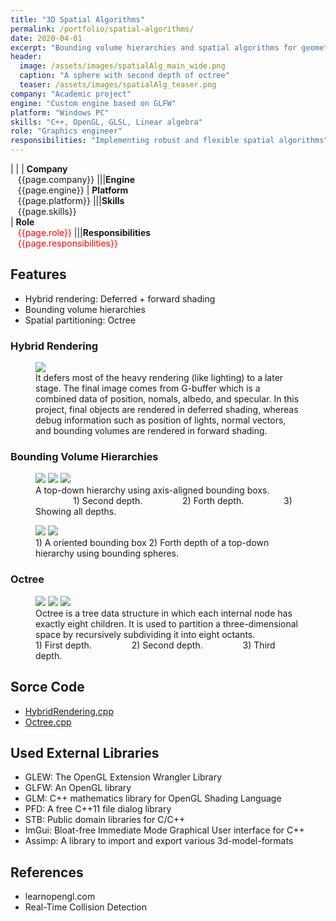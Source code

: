 ```yaml
---
title: "3D Spatial Algorithms"
permalink: /portfolio/spatial-algorithms/
date: 2020-04-01
excerpt: "Bounding volume hierarchies and spatial algorithms for geometric operations"
header:
  image: /assets/images/spatialAlg_main_wide.png
  caption: "A sphere with second depth of octree"
  teaser: /assets/images/spatialAlg_teaser.png
company: "Academic project"
engine: "Custom engine based on GLFW"
platform: "Windows PC"
skills: "C++, OpenGL, GLSL, Linear algebra"
role: "Graphics engineer"
responsibilities: "Implementing robust and flexible spatial algorithms"
---
```


| |
| **Company**<br>&nbsp;&nbsp;&nbsp;{{page.company}}								|||**Engine**<br>&nbsp;&nbsp;&nbsp;{{page.engine}}
| **Platform**<br>&nbsp;&nbsp;&nbsp;{{page.platform}}							|||**Skills**<br>&nbsp;&nbsp;&nbsp;{{page.skills}}	
| **Role**<br>&nbsp;&nbsp;&nbsp;<span style="color:red">{{page.role}}</span>	|||**Responsibilities**<br>&nbsp;&nbsp;&nbsp;<span style="color:red">{{page.responsibilities}}</span>

## Features
 - Hybrid rendering: Deferred + forward shading
 - Bounding volume hierarchies
 - Spatial partitioning: Octree

### Hybrid Rendering
<figure>
  <img src="/assets/images/spatialAlg_banny_def_all.png">
  <figcaption>It defers most of the heavy rendering (like lighting) to a later stage. The final image comes from G-buffer which is a combined data of position, nomals, albedo, and specular. In this project, final objects are rendered in deferred shading, whereas debug information such as position of lights, normal vectors, and bounding volumes are rendered in forward shading.</figcaption>
</figure>

### Bounding Volume Hierarchies
<figure class="third">
	<img src="/assets/images/spatialAlg_banny_TD_AABB_2.png">
	<img src="/assets/images/spatialAlg_banny_TD_AABB_4.png">
	<img src="/assets/images/spatialAlg_banny_TD_AABB_all.png">
  <figcaption>A top-down hierarchy using axis-aligned bounding boxs. &emsp;&emsp;&emsp;&emsp; 1) Second depth. &emsp;&emsp;&emsp;&emsp; 2) Forth depth. &emsp;&emsp;&emsp;&emsp; 3) Showing all depths.</figcaption>
</figure>

<figure class="half">
	<img src="/assets/images/spatialAlg_banny_BV_OBB.png">
	<img src="/assets/images/spatialAlg_banny_TD_Sphe_4.png">
	<figcaption>1) A oriented bounding box 2) Forth depth of a top-down hierarchy using bounding spheres.</figcaption>
</figure>

### Octree
<figure class="third">
	<img src="/assets/images/spatialAlg_banny_oct_1.png">
	<img src="/assets/images/spatialAlg_banny_oct_2.png">
	<img src="/assets/images/spatialAlg_banny_oct_3.png">
  <figcaption>Octree is a tree data structure in which each internal node has exactly eight children. It is used to partition a three-dimensional space by recursively subdividing it into eight octants. &emsp;&emsp;&emsp;&emsp; 1) First depth. &emsp;&emsp;&emsp;&emsp; 2) Second depth. &emsp;&emsp;&emsp;&emsp; 3) Third depth.</figcaption>
</figure>

## Sorce Code
 - [HybridRendering.cpp](/scripts/sa-hybrid-rendering.cpp/)
 - [Octree.cpp](/scripts/sa-octree.cpp/)

## Used External Libraries
 - GLEW: The OpenGL Extension Wrangler Library
 - GLFW: An OpenGL library
 - GLM: C++ mathematics library for OpenGL Shading Language
 - PFD: A free C++11 file dialog library
 - STB: Public domain libraries for C/C++
 - ImGui: Bloat-free Immediate Mode Graphical User interface for C++
 - Assimp: A library to import and export various 3d-model-formats

## References
 - learnopengl.com
 - Real-Time Collision Detection